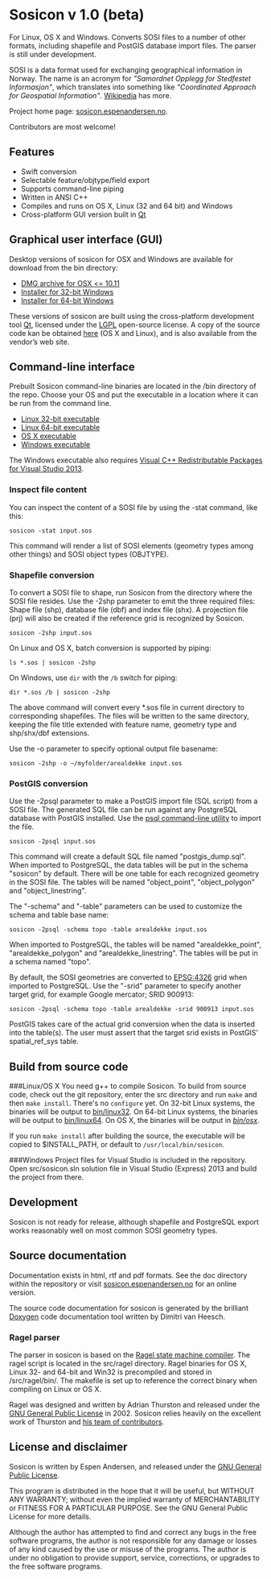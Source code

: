 # Sosicon v 1.0 (beta)
For Linux, OS X and Windows. Converts SOSI files to a number of other formats, including shapefile and
PostGIS database import files. The parser is still under development.

SOSI is a data format used for exchanging geographical information in Norway. The name is an acronym
for _"Samordnet Opplegg for Stedfestet Informasjon"_, which translates into something like
_"Coordinated Approach for Geospatial Information"_. [Wikipedia](https://en.wikipedia.org/wiki/SOSI)
has more.

Project home page: [sosicon.espenandersen.no](http://sosicon.espenandersen.no/).

Contributors are most welcome!

## Features
*  Swift conversion
*  Selectable feature/objtype/field export
*  Supports command-line piping
*  Written in ANSI C++
*  Compiles and runs on OS X, Linux (32 and 64 bit) and Windows
*  Cross-platform GUI version built in [Qt](http://qt.io)

## Graphical user interface (GUI)
Desktop versions of sosicon for OSX and Windows are available for download from the bin directory:

* [DMG archive for OSX <= 10.11](https://github.com/espena/sosicon/blob/master/bin/gui/osx/sosicon_v1.0_osx.dmg?raw=true)
* [Installer for 32-bit Windows](https://github.com/espena/sosicon/blob/master/bin/gui/win/x86/sosicon_v1.0_gui_setup_x86.exe?raw=true)
* [Installer for 64-bit Windows](https://github.com/espena/sosicon/blob/master/bin/gui/win/x64/sosicon_v1.0_gui_setup_x64.exe?raw=true)

These versions of sosicon are built using the cross-platform development tool [Qt](http://qt.io),
licensed under the [LGPL](http://www.gnu.org/licenses/lgpl-3.0.html) open-source license. A copy of the source
code kan be obtained [here](http://sosicon.espenandersen.no/qt/single/qt-everywhere-opensource-src-5.6.0.tar.gz)
(OS X and Linux), and is also available from the vendor’s web site.

## Command-line interface
Prebuilt Sosicon command-line binaries are located in the /bin directory of the repo. Choose your OS and put the
executable in a location where it can be run from the command line.

* [Linux 32-bit executable](https://github.com/espena/sosicon/blob/master/bin/cmd/linux32?raw=true)
* [Linux 64-bit executable](https://github.com/espena/sosicon/blob/master/bin/cmd/linux64?raw=true)
* [OS X executable](https://github.com/espena/sosicon/blob/master/bin/cmd/osx?raw=true)
* [Windows executable](https://github.com/espena/sosicon/blob/master/bin/cmd/win?raw=true)

The Windows executable also requires
[Visual C++ Redistributable Packages for Visual Studio 2013](http://www.microsoft.com/en-us/download/details.aspx?id=40784).

### Inspect file content
You can inspect the content of a SOSI file by using the -stat command, like this:

`sosicon -stat input.sos`

This command will render a list of SOSI elements (geometry types among other things) and SOSI
object types (OBJTYPE).

### Shapefile conversion

To convert a SOSI file to shape, run Sosicon from the directory where the SOSI file
resides. Use the -2shp parameter to emit the three required files: Shape file (shp), database
file (dbf) and index file (shx). A projection file (prj) will also be created if the
reference grid is recognized by Sosicon.

`sosicon -2shp input.sos`

On Linux and OS X, batch conversion is supported by piping:

`ls *.sos | sosicon -2shp`

On Windows, use `dir` with the `/b` switch for piping:

`dir *.sos /b | sosicon -2shp`

The above command will convert every *.sos file in current directory to corresponding shapefiles.
The files will be written to the same directory, keeping the file title extended with feature name,
geometry type and shp/shx/dbf extensions.

Use the -o parameter to specify optional output file basename:

`sosicon -2shp -o ~/myfolder/arealdekke input.sos`

### PostGIS conversion

Use the -2psql parameter to make a PostGIS import file (SQL script) from a SOSI file. The generated
SQL file can be run against any PostgreSQL database with PostGIS installed. Use the
[psql command-line utility](http://www.postgresql.org/docs/9.3/static/app-psql.html) to import the file.

`sosicon -2psql input.sos`

This command will create a default SQL file named "postgis_dump.sql". When imported to PostgreSQL, the
data tables will be put in the schema "sosicon" by default. There will be one table for each recognized
geometry in the SOSI file. The tables will be named "object_point", "object_polygon" and "object_linestring".

The "-schema" and "-table" parameters can be used to customize the schema and table base name:

`sosicon -2psql -schema topo -table arealdekke input.sos`

When imported to PostgreSQL, the tables will be named "arealdekke_point", "arealdekke_polygon" and
"arealdekke_linestring". The tables will be put in a schema named "topo".

By default, the SOSI geometries are converted to [EPSG:4326](http://spatialreference.org/ref/epsg/4623/)
grid when imported to PostgreSQL. Use the "-srid" parameter to specify another target grid, for example
Google mercator; SRID 900913:

`sosicon -2psql -schema topo -table arealdekke -srid 900913 input.sos`

PostGIS takes care of the actual grid conversion when the data is inserted into the table(s). The user
must assert that the target srid exists in PostGIS' spatial_ref_sys table.

## Build from source code

###Linux/OS X
You need g++ to compile Sosicon. To build from source code, check out the git repository, enter the
src directory and run `make` and then `make install`. There's no `configure` yet. On 32-bit Linux systems,
the binaries will be output to [bin/linux32](https://github.com/espena/sosicon/tree/master/bin/linux32).
On 64-bit Linux systems, the binaries will be output to
[bin/linux64](https://github.com/espena/sosicon/tree/master/bin/linux64). On OS X, the binaries will be
output in <em>[bin/osx](https://github.com/espena/sosicon/tree/master/bin/osx)</em>.

If you run `make install` after building the source, the executable will be copied to $INSTALL_PATH,
or default to `/usr/local/bin/sosicon`.

###Windows
Project files for Visual Studio is included in the repository. Open src/sosicon.sln solution
file in Visual Studio (Express) 2013 and build the project from there.

## Development
Sosicon is not ready for release, although shapefile and PostgreSQL export works reasonably well on most
common SOSI geometry types.

## Source documentation
Documentation exists in html, rtf and pdf formats. See the doc directory within the repository or visit [sosicon.espenandersen.no](http://sosicon.espenandersen.no/) for an online version.

The source code documentation for sosicon is generated by the brilliant [Doxygen](http://www.stack.nl/~dimitri/doxygen/) code documentation tool written by Dimitri van Heesch.

### Ragel parser
The parser in sosicon is based on the [Ragel state machine compiler](http://www.complang.org/ragel/).
The ragel script is located in the src/ragel directory. Ragel binaries for OS X, Linux 32- and 64-bit and
Win32 is precompiled and stored in /src/ragel/bin/. The makefile is set up to reference the correct binary
when compiling on Linux or OS X.

Ragel was designed and written by Adrian Thurston and released under the
[GNU General Public License](http://www.gnu.org/licenses/gpl.txt) in 2002. Sosicon relies heavily
on the excellent work of Thurston and [his team of contributors](http://www.complang.org/ragel/CREDITS).

## License and disclaimer
Sosicon is written by Espen Andersen, and released under the [GNU General Public License](http://www.gnu.org/licenses/gpl.txt).

This program is distributed in the hope that it will be useful, but WITHOUT ANY WARRANTY; without even the implied warranty of MERCHANTABILITY or FITNESS FOR A PARTICULAR PURPOSE.  See the GNU General Public License for more details.

Although the author has attempted to find and correct any bugs in the free software programs, the author is not responsible for any damage or losses of any kind caused by the use or misuse of the programs. The author is under no obligation to provide support, service, corrections, or upgrades to the free software programs.
